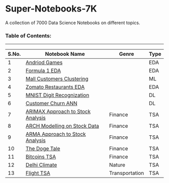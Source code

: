 # Super-Notebooks-7K
A collection of 7000 Data Science Notebooks on different topics.

### Table of Contents:

<hr>

| S.No. | Notebook Name | Genre | Type | 
|-------|---------------|-------|------|
| 1 | [Andriod Games](https://github.com/DataMinati/Super-Notebooks-7K/blob/main/Android_Games_EDA.ipynb) |  | EDA |
| 2 | [Formula 1 EDA](https://github.com/DataMinati/Super-Notebooks-7K/blob/main/Formula_1_EDA.ipynb) |  | EDA |
| 3 | [Mall Customers Clustering](https://github.com/DataMinati/Super-Notebooks-7K/blob/main/Mall_Customer_Clustering.ipynb) |  | ML |
| 4 | [Zomato Restaurants EDA](https://github.com/DataMinati/Super-Notebooks-7K/blob/main/Zomato_Analysis.ipynb) |  | EDA |
| 5 | [MNIST Digit Recognization](https://github.com/DataMinati/Super-Notebooks-7K/blob/main/MNIST_Number_Recognition_DL.ipynb) |  | DL |
| 6 | [Customer Churn ANN](https://github.com/DataMinati/Super-Notebooks-7K/blob/main/Deep_Churning.ipynb) |  | DL |
| 7 | [ARIMAX Approach to Stock Analysis](https://github.com/DataMinati/TSA-Fauj/blob/main/ARIMA_Approach_to_Index_2k18_Stocks.ipynb) | Finance | TSA |
| 8 | [ARCH Modelling on Stock Data](https://github.com/DataMinati/TSA-Fauj/blob/main/ARCH_Approach_to_Index_2k18_Stocks.ipynb) | Finance | TSA |
| 9 | [ARMA Approach to Stock Analysis](https://github.com/DataMinati/TSA-Fauj/blob/main/ARMA_Approach_to_Index2k18_Stocks.ipynb) | Finance | TSA |
| 10 | [The Doge Tale](https://github.com/DataMinati/TSA-Fauj/blob/main/The_Doge_Tale.ipynb) | Finance | TSA |
| 11 | [Bitcoins TSA](https://github.com/DataMinati/TSA-Fauj/blob/main/Bitcoins_TSA.ipynb) | Finance | TSA |
| 12 | [Delhi Climate](https://github.com/DataMinati/TSA-Fauj/blob/main/Delhi_Climate_TSA.ipynb) | Nature | TSA |
| 13 | [Flight TSA](https://github.com/DataMinati/TSA-Fauj/blob/main/Flights_TSA.ipynb) | Transportation | TSA |

